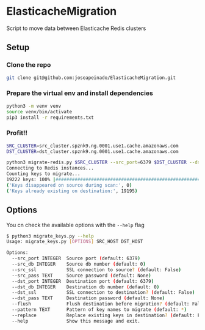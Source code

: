 # ElasticacheMigration
Script to move data between Elasticache Redis clusters

## Setup

### Clone the repo

```bash
git clone git@github.com:joseapeinado/ElasticacheMigration.git
```

### Prepare the virtual env and install dependencies

```bash
python3 -m venv venv
source venv/bin/activate
pip3 install -r requirements.txt
```

### Profit!!

```bash
SRC_CLUSTER=src_cluster.spznk9.ng.0001.use1.cache.amazonaws.com
DST_CLUSTER=dst_cluster.spznk9.ng.0001.use1.cache.amazonaws.com

python3 migrate-redis.py $SRC_CLUSTER --src_port=6379 $DST_CLUSTER --dst_port 6379 --src_db 2 --dst_db 2
Connecting to Redis instances...
Counting keys to migrate...
19222 keys: 100% |###############################################################################################################################################################################################################################################| Time: 0:00:05
('Keys disappeared on source during scan:', 0)
('Keys already existing on destination:', 19195)
```

## Options
You cn check the available options with the `--help` flag

```bash
$ python3 migrate_keys.py --help
Usage: migrate_keys.py [OPTIONS] SRC_HOST DST_HOST

Options:
  --src_port INTEGER  Source port (default: 6379)
  --src_db INTEGER    Source db number (default: 0)
  --src_ssl           SSL connection to source? (default: False)
  --src_pass TEXT     Source password (default: None)
  --dst_port INTEGER  Destination port (default: 6379)
  --dst_db INTEGER    Destination db number (default: 0)
  --dst_ssl           SSL connection to destination? (default: False)
  --dst_pass TEXT     Destination password (default: None)
  --flush             Flush destination before migration? (default: False)
  --pattern TEXT      Pattern of key names to migrate (default: *)
  --replace           Replace existing keys in destination? (default: False)
  --help              Show this message and exit.
```